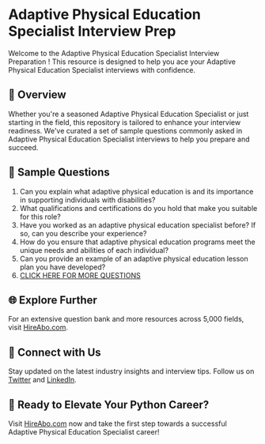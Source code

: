# Adaptive Physical Education Specialist Interview Prep

Welcome to the Adaptive Physical Education Specialist Interview Preparation ! This resource is designed to help you ace your Adaptive Physical Education Specialist interviews with confidence.

## 🚀 Overview

Whether you're a seasoned Adaptive Physical Education Specialist or just starting in the field, this repository is tailored to enhance your interview readiness. We've curated a set of sample questions commonly asked in Adaptive Physical Education Specialist interviews to help you prepare and succeed.

## 📝 Sample Questions

1. Can you explain what adaptive physical education is and its importance in supporting individuals with disabilities?
2. What qualifications and certifications do you hold that make you suitable for this role?
3. Have you worked as an adaptive physical education specialist before? If so, can you describe your experience?
4. How do you ensure that adaptive physical education programs meet the unique needs and abilities of each individual?
5. Can you provide an example of an adaptive physical education lesson plan you have developed?
6. [CLICK HERE FOR MORE QUESTIONS](https://hireabo.com/job/15_4_19/Adaptive%20Physical%20Education%20Specialist)

## 🌐 Explore Further

For an extensive question bank and more resources across 5,000 fields, visit [HireAbo.com](https://www.hireabo.com).

## 📱 Connect with Us

Stay updated on the latest industry insights and interview tips. Follow us on [Twitter](https://twitter.com/hireabo) and [LinkedIn](https://www.linkedin.com/in/hire-abo-3609972a8/).

## 🚀 Ready to Elevate Your Python Career?

Visit [HireAbo.com](https://www.hireabo.com) now and take the first step towards a successful Adaptive Physical Education Specialist career!